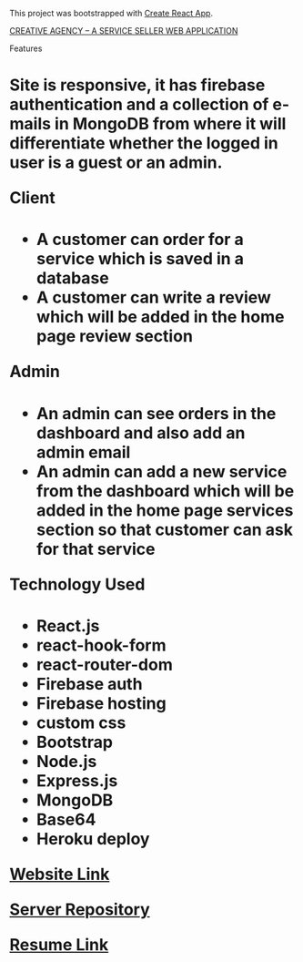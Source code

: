This project was bootstrapped with [Create React App](https://github.com/facebook/create-react-app).


[CREATIVE AGENCY – A SERVICE SELLER WEB APPLICATION](https://github.com/annoydey/creative-agency-client.git)

Features<h1> 
Site is responsive, it has firebase authentication and a collection of e-mails in MongoDB from where it will differentiate whether the logged in user is a guest or an admin.

Client <h1>    
*	A customer can order for a service which is saved in a database  
*	A customer can write a review which will be added in the home page review section  

Admin <h1>    
*	An admin can see orders in the dashboard and also add an admin email  
*	An admin can add a new service from the dashboard which will be added in the home page services section so that customer can ask for that service  

Technology Used <h1>   
* React.js  
* react-hook-form  
* react-router-dom  
* Firebase auth  
* Firebase hosting  
* custom css  
* Bootstrap  
* Node.js  
* Express.js  
* MongoDB  
* Base64  
* Heroku deploy  

[Website Link](https://creative-agency17.web.app/)  

[Server Repository](https://github.com/annoydey/creative-agency-server.git)     

[Resume Link](https://drive.google.com/file/d/1jmSUwMqBiAngCEs62cNgkAIyI6z1SwNo/view?usp=sharing)

